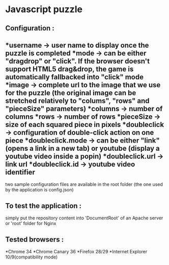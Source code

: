Javascript puzzle
======

Configuration : 
-------------------------
*username -> user name to display once the puzzle is completed
*mode -> can be either "dragdrop" or "click". If the browser doesn't support HTML5 drag&drop, the game is automatically fallbacked into "click" mode
*image -> complete url to the image that we use for the puzzle (the original image can be stretched relatively to "colums", "rows" and "pieceSize" parameters)
*columns -> number of columns
*rows -> number of rows
*pieceSize -> size of each squared piece in pixels
*doubleclick -> configuration of double-click action on one piece
    *doubleclick.mode -> can be either "link" (opens a link in a new tab) or youtube (display a youtube video inside a popin)
    *doubleclick.url  -> link url
    *doubleclick.id -> youtube video identifier
-------------------------
two sample configuration files are available in the root folder (the one used by the application is config.json)

To test the application : 
------------------------------
simply put the repository content into 'DocumentRoot' of an Apache server or 'root' folder for Nginx


Tested browsers : 
------------------------------
*Chrome 34
*Chrome Canary 36
*Firefox 28/29
*Internet Explorer 10/9(compatibility mode)